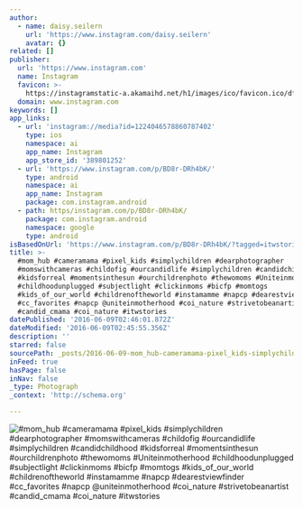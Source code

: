 ```yaml
---
author:
  - name: daisy.seilern
    url: 'https://www.instagram.com/daisy.seilern'
    avatar: {}
related: []
publisher:
  url: 'https://www.instagram.com'
  name: Instagram
  favicon: >-
    https://instagramstatic-a.akamaihd.net/h1/images/ico/favicon.ico/dfa85bb1fd63.ico
  domain: www.instagram.com
keywords: []
app_links:
  - url: 'instagram://media?id=1224046578860787402'
    type: ios
    namespace: ai
    app_name: Instagram
    app_store_id: '389801252'
  - url: 'https://www.instagram.com/p/BD8r-DRh4bK/'
    type: android
    namespace: ai
    app_name: Instagram
    package: com.instagram.android
  - path: https/instagram.com/p/BD8r-DRh4bK/
    package: com.instagram.android
    namespace: google
    type: android
isBasedOnUrl: 'https://www.instagram.com/p/BD8r-DRh4bK/?tagged=itwstories'
title: >-
  #mom_hub #cameramama #pixel_kids #simplychildren #dearphotographer
  #momswithcameras #childofig #ourcandidlife #simplychildren #candidchildhood
  #kidsforreal #momentsinthesun #ourchildrenphoto #thewomoms #Uniteinmotherhood
  #childhoodunplugged #subjectlight #clickinmoms #bicfp #momtogs
  #kids_of_our_world #childrenoftheworld #instamamme #napcp #dearestviewfinder
  #cc_favorites #napcp @uniteinmotherhood #coi_nature #strivetobeanartist
  #candid_cmama #coi_nature #itwstories
datePublished: '2016-06-09T02:46:01.872Z'
dateModified: '2016-06-09T02:45:55.356Z'
description: ''
starred: false
sourcePath: _posts/2016-06-09-mom_hub-cameramama-pixel_kids-simplychildren-dearphotog.md
inFeed: true
hasPage: false
inNav: false
_type: Photograph
_context: 'http://schema.org'

---
```

![#mom_hub #cameramama #pixel_kids #simplychildren #dearphotographer #momswithcameras #childofig #ourcandidlife #simplychildren #candidchildhood #kidsforreal #momentsinthesun #ourchildrenphoto #thewomoms #Uniteinmotherhood #childhoodunplugged #subjectlight #clickinmoms #bicfp #momtogs #kids_of_our_world #childrenoftheworld #instamamme #napcp #dearestviewfinder #cc_favorites #napcp @uniteinmotherhood #coi_nature #strivetobeanartist #candid_cmama #coi_nature #itwstories](https://scontent.cdninstagram.com/t51.2885-15/s640x640/sh0.08/e35/12905092_1027463030634232_590377424_n.jpg?ig_cache_key=MTIyNDA0NjU3ODg2MDc4NzQwMg%3D%3D.2)